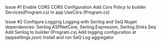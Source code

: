 ﻿Issue #1 Enable CORS
CORS Configuration
	Add Cors Policy to builder Services(Program.cs)
	In app UseCors (Program.cs)

Issue #2 Configure Logging
    Logging with Serilog and SeQ
    Nuget dependencies: Serilog.ASPNetCore, Serilog.Expression, Serilog.SInks.Seq
	Add Serilog to builder (Program.cs)
	Add logging configuration at (appsettings.json)
	Install and run SeQ Log aggregator